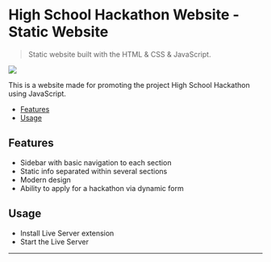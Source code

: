 # High School Hackathon Website - Static Website

> Static website built with the HTML & CSS & JavaScript.

<img src="./img/screens.png">

This is a website made for promoting the project High School Hackathon using JavaScript.

<!-- toc -->

- [Features](#features)
- [Usage](#usage)

<!-- tocstop -->

## Features

- Sidebar with basic navigation to each section
- Static info separated within several sections
- Modern design
- Ability to apply for a hackathon via dynamic form

## Usage

- Install Live Server extension
- Start the Live Server

---
